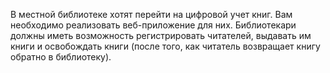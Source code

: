 В местной библиотеке хотят перейти на цифровой учет книг. Вам необходимо реализовать веб-приложение для них.
Библиотекари должны иметь возможность регистрировать читателей, выдавать им книги и освобождать книги (после того, как
читатель возвращает книгу обратно в библиотеку).